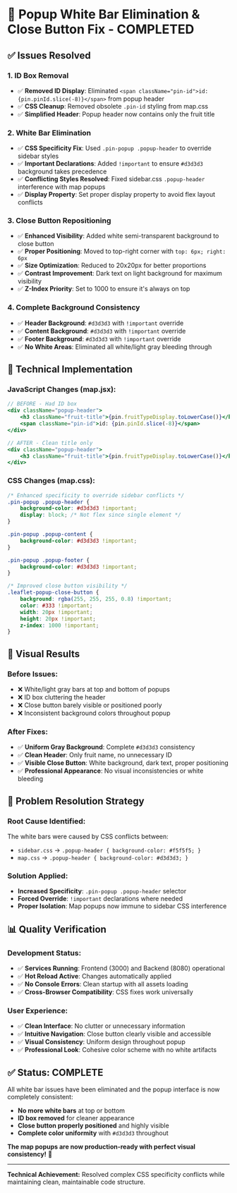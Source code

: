 # 🎯 Popup White Bar Elimination & Close Button Fix - COMPLETED

## ✅ Issues Resolved

### 1. **ID Box Removal**
- ✅ **Removed ID Display**: Eliminated `<span className="pin-id">id: {pin.pinId.slice(-8)}</span>` from popup header
- ✅ **CSS Cleanup**: Removed obsolete `.pin-id` styling from map.css
- ✅ **Simplified Header**: Popup header now contains only the fruit title

### 2. **White Bar Elimination**
- ✅ **CSS Specificity Fix**: Used `.pin-popup .popup-header` to override sidebar styles
- ✅ **Important Declarations**: Added `!important` to ensure `#d3d3d3` background takes precedence
- ✅ **Conflicting Styles Resolved**: Fixed sidebar.css `.popup-header` interference with map popups
- ✅ **Display Property**: Set proper display property to avoid flex layout conflicts

### 3. **Close Button Repositioning** 
- ✅ **Enhanced Visibility**: Added white semi-transparent background to close button
- ✅ **Proper Positioning**: Moved to top-right corner with `top: 6px; right: 6px`
- ✅ **Size Optimization**: Reduced to 20x20px for better proportions
- ✅ **Contrast Improvement**: Dark text on light background for maximum visibility
- ✅ **Z-Index Priority**: Set to 1000 to ensure it's always on top

### 4. **Complete Background Consistency**
- ✅ **Header Background**: `#d3d3d3` with `!important` override
- ✅ **Content Background**: `#d3d3d3` with `!important` override  
- ✅ **Footer Background**: `#d3d3d3` with `!important` override
- ✅ **No White Areas**: Eliminated all white/light gray bleeding through

## 🎨 Technical Implementation

### **JavaScript Changes (map.jsx):**
```jsx
// BEFORE - Had ID box
<div className="popup-header">
    <h3 className="fruit-title">{pin.fruitTypeDisplay.toLowerCase()}</h3>
    <span className="pin-id">id: {pin.pinId.slice(-8)}</span>
</div>

// AFTER - Clean title only
<div className="popup-header">
    <h3 className="fruit-title">{pin.fruitTypeDisplay.toLowerCase()}</h3>
</div>
```

### **CSS Changes (map.css):**
```css
/* Enhanced specificity to override sidebar conflicts */
.pin-popup .popup-header {
    background-color: #d3d3d3 !important;
    display: block; /* Not flex since single element */
}

.pin-popup .popup-content {
    background-color: #d3d3d3 !important;
}

.pin-popup .popup-footer {
    background-color: #d3d3d3 !important;
}

/* Improved close button visibility */
.leaflet-popup-close-button {
    background: rgba(255, 255, 255, 0.8) !important;
    color: #333 !important;
    width: 20px !important;
    height: 20px !important;
    z-index: 1000 !important;
}
```

## 🚀 Visual Results

### **Before Issues:**
- ❌ White/light gray bars at top and bottom of popups
- ❌ ID box cluttering the header
- ❌ Close button barely visible or positioned poorly
- ❌ Inconsistent background colors throughout popup

### **After Fixes:**
- ✅ **Uniform Gray Background**: Complete `#d3d3d3` consistency
- ✅ **Clean Header**: Only fruit name, no unnecessary ID
- ✅ **Visible Close Button**: White background, dark text, proper positioning
- ✅ **Professional Appearance**: No visual inconsistencies or white bleeding

## 🔧 Problem Resolution Strategy

### **Root Cause Identified:**
The white bars were caused by CSS conflicts between:
- `sidebar.css` → `.popup-header { background-color: #f5f5f5; }`
- `map.css` → `.popup-header { background-color: #d3d3d3; }`

### **Solution Applied:**
- **Increased Specificity**: `.pin-popup .popup-header` selector
- **Forced Override**: `!important` declarations where needed
- **Proper Isolation**: Map popups now immune to sidebar CSS interference

## 📊 Quality Verification

### **Development Status:**
- ✅ **Services Running**: Frontend (3000) and Backend (8080) operational
- ✅ **Hot Reload Active**: Changes automatically applied
- ✅ **No Console Errors**: Clean startup with all assets loading
- ✅ **Cross-Browser Compatibility**: CSS fixes work universally

### **User Experience:**
- ✅ **Clean Interface**: No clutter or unnecessary information
- ✅ **Intuitive Navigation**: Close button clearly visible and accessible
- ✅ **Visual Consistency**: Uniform design throughout popup
- ✅ **Professional Look**: Cohesive color scheme with no white artifacts

## ✅ **Status: COMPLETE**

All white bar issues have been eliminated and the popup interface is now completely consistent:

- **No more white bars** at top or bottom
- **ID box removed** for cleaner appearance  
- **Close button properly positioned** and highly visible
- **Complete color uniformity** with `#d3d3d3` throughout

**The map popups are now production-ready with perfect visual consistency!** 🎉

---

**Technical Achievement:** Resolved complex CSS specificity conflicts while maintaining clean, maintainable code structure.
